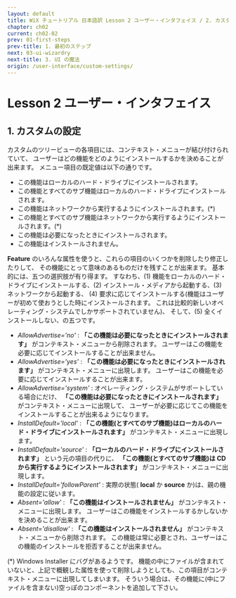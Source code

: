 ```yaml
---
layout: default
title: WiX チュートリアル 日本語訳 Lesson 2 ユーザー・インタフェイス / 2. カスタム設定
chapter: ch02
current: ch02-02
prev: 01-first-steps
prev-title: 1. 最初のステップ
next: 03-ui-wizardry
next-title: 3. UI の魔法
origin: /user-interface/custom-settings/
---
```

# Lesson 2 ユーザー・インタフェイス

## 1. カスタムの設定

カスタムのツリービューの各項目には、コンテキスト・メニューが結び付けられていて、
ユーザーはどの機能をどのようにインストールするかを決めることが出来ます。
メニュー項目の既定値は以下の通りです。

- この機能はローカルのハード・ドライブにインストールされます。
- この機能とすべてのサブ機能はローカルのハード・ドライブにインストールされます。
- この機能はネットワークから実行するようにインストールされます。(\*)
- この機能とすべてのサブ機能はネットワークから実行するようにインストールされます。(\*)
- この機能は必要になったときにインストールされます。
- この機能はインストールされません。

**Feature** のいろんな属性を使うと、これらの項目のいくつかを削除したり修正したりして、
その機能にとって意味のあるものだけを残すことが出来ます。
基本的には、五つの選択肢が有り得ます。
すなわち、(1) 機能をローカルのハード・ドライブにインストールする、(2) インストール・メディアから起動する、(3) ネットワークから起動する、
(4) 要求に応じてインストールする(機能はユーザーが初めて使おうとした時にインストールされます。
これは比較的新しいオペレーティング・システムでしかサポートされていません)、
そして、(5) 全くインストールしない、の五つです。

- *AllowAdvertise='no'* :
  **「この機能は必要になったときにインストールされます」** がコンテキスト・メニューから削除されます。
  ユーザーはこの機能を必要に応じてインストールすることが出来ません。
- *AllowAdvertise='yes'* :
  **「この機能は必要になったときにインストールされます」** がコンテキスト・メニューに出現します。
  ユーザーはこの機能を必要に応じてインストールすることが出来ます。
- *AllowAdvertise='system'* :
  オペレーティング・システムがサポートしている場合にだけ、
   **「この機能は必要になったときにインストールされます」** がコンテキスト・メニューに出現して、
  ユーザーが必要に応じてこの機能をインストールすることが出来るようになります。
- *InstallDefault='local'* :
  **「この機能(とすべてのサブ機能)はローカルのハード・ドライブにインストールされます」** がコンテキスト・メニューに出現します。
- *InstallDefault='source'* :
  **「ローカルのハード・ドライブにインストールされます」** という元の項目の代りに、
  **「この機能(とすべてのサブ機能)は CD から実行するようにインストールされます」** がコンテキスト・メニューに出現します。
- *InstallDefault='followParent'* :
  実際の状態( **local** か **source** か)は、親の機能の設定に従います。
- *Absent='allow'* :
  **「この機能はインストールされません」** がコンテキスト・メニューに出現します。
  ユーザーはこの機能をインストールするかしないかを決めることが出来ます。
- *Absent='disallow'* :
  **「この機能はインストールされません」** がコンテキスト・メニューから削除されます。
  この機能は常に必要とされ、ユーザーはこの機能のインストールを拒否することが出来ません。

(\*) Windows Installer にバグがあるようです。
機能の中にファイルが含まれていないと、上記で概観した属性を使って削除しようとしても、この項目がコンテキスト・メニューに出現してしまいます。
そういう場合は、その機能に(中にファイルを含まない)空っぽのコンポーネントを追加して下さい。
